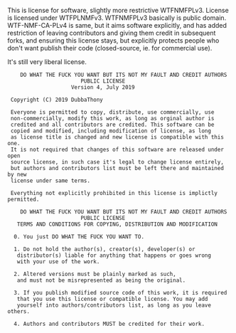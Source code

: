 This is license for software, slightly more restrictive WTFNMFPLv3. License is licensed under WTFPLNMFv3.
WTFNMFPLv3 basically is public domain.
WTF-NMF-CA-PLv4 is same, but it aims software explicitly, and has added restriction of leaving contributors and giving them credit in subsequent forks, and ensuring this license stays, but explicitly protects people who don't want publish their code (closed-source, ie. for commercial use).

It's still very liberal license.

```
    DO WHAT THE FUCK YOU WANT BUT ITS NOT MY FAULT AND CREDIT AUTHORS
                       PUBLIC LICENSE
                    Version 4, July 2019

 Copyright (C) 2019 DubbaThony

 Everyone is permitted to copy, distribute, use commercially, use
 non-commercially, modify this work, as long as orginal author is
 credited and all contributors are credited. This software can be
 copied and modified, including modification of license, as long
 as license title is changed and new license is compatible with this one.
 It is not required that changes of this software are released under open
 source license, in such case it's legal to change license entirely,
 but authors and contributors list must be left there and maintained by new
 license under same terms.
 
 Everything not explicitly prohibited in this license is implictly permitted.
 
    DO WHAT THE FUCK YOU WANT BUT ITS NOT MY FAULT AND CREDIT AUTHORS
                       PUBLIC LICENSE
   TERMS AND CONDITIONS FOR COPYING, DISTRIBUTION AND MODIFICATION

  0. You just DO WHAT THE FUCK YOU WANT TO.
  
  1. Do not hold the author(s), creator(s), developer(s) or
   distributor(s) liable for anything that happens or goes wrong
   with your use of the work.
   
  2. Altered versions must be plainly marked as such,
   and must not be misrepresented as being the original.
   
  3. If you publish modified source code of this work, it is required
   that you use this license or compatible license. You may add
   yourself into authors/contributors list, as long as you leave others.
  
  4. Authors and contributors MUST be credited for their work.

```
